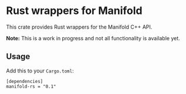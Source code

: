 # Rust wrappers for Manifold

This crate provides Rust wrappers for the Manifold C++ API.

**Note:** This is a work in progress and not all functionality is available yet.

## Usage

Add this to your `Cargo.toml`:

```
[dependencies]
manifold-rs = "0.1"
```
